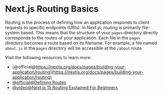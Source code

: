 # Next.js Routing Basics

Routing is the process of defining how an application responds to client requests to specific endpoints (URIs). In Next.js, routing is primarily file-system based. This means that the structure of your `pages` directory directly corresponds to the routes of your application. Each file in the `pages` directory becomes a route based on its filename. For example, a file named `about.js` in the `pages` directory will be accessible at the `/about` route.

Visit the following resources to learn more:

- [@official@https://nextjs.org/docs/pages/building-your-application/routing](https://nextjs.org/docs/pages/building-your-application/routing)
- [@official@Defining Routes](https://nextjs.org/docs/14/app/building-your-application/routing/defining-routes)
- [@video@Next.js 15 Routing Explained For Beginners](https://www.youtube.com/watch?v=qivq_vDYFGk)